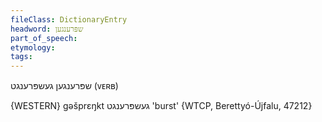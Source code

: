 ```yaml
---
fileClass: DictionaryEntry
headword: שפּרענגען
part_of_speech: 
etymology: 
tags: 
---
```

שפּרענגען
געשפּרענגט
(ᴠᴇʀʙ) 

{WESTERN}
gəšprɛŋkt געשפּרענגט 'burst' {WTCP, Berettyó-Újfalu, 47212}